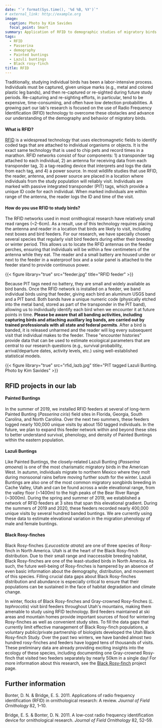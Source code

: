 ```yaml
---
date: "`r format(Sys.time(), '%d %B, %Y')`"
# external_link: http://example.org
image:
  caption: Photo by Kim Savides
  focal_point: Smart
summary: Application of RFID to demographic studies of migratory birds
tags:
  - RFID
  - Passerina
  - demography
  - Painted buntings
  - Lazuli buntings
  - Black rosy-finch
title: RFID
---
```

Traditionally, studying individual birds has been a labor-intensive process. Individuals must be captured, given unique marks (e.g., metal and colored plastic leg bands), and then re-captured or re-sighted during future study periods. Re-capturing and re-sighting efforts, in particular, tend to be expensive, time-consumiing, and often have low detection probabilities. A growing part our lab's research is focused on the use of Radio Frequency Identification (RFID) technology to overcome these obstacles and advance our understanding of the demography and behavior of migratory birds. 

#### What is RFID?

[RFID](https://en.wikipedia.org/wiki/Radio-frequency_identification) is a widespread technology that uses electromagnetic fields to identify coded tags that are attached to individual organisms or objects. It is the exact same technology that is used to chip pets and record times in a marathon. RFID networks consist of four components: 1) a transponder tag attached to each individual, 2) an antenna for receiving data from each transponder tag, 3) a tag-reading device that interprets and logs the data from each tag, and 4) a power source. In most wildlife studies that use RFID, the reader, antenna, and power source are placed in a location where individuals from the study population will reliably visit. Individuals are marked with passive integrated transponder (PIT) tags, which provide a unique ID code for each individual. When marked individuals are within range of the antenna, the reader logs the ID and time of the visit.

#### How do you use RFID to study birds?

The RFID networks used in most ornithogical research have relatively small read ranges (~2-6cm). As a result, use of this technology requires placing the antenna and reader in a location that birds are likely to visit, including nest boxes and bird feeders. For our research, we have specially chosen several species that regularly visit bird feeders during either their breeding or winter period. This allows us to locate the RFID antennas on the feeder perches, ensuring that individuals will be within a few centimeters of the antenna while they eat. The reader and a small battery are housed under or next to the feeder in a waterproof box and a solar panel is attached to the feeder stand to provide continuous power. 

{{< figure library="true" src="feeder.jpg" title="RFID feeder" >}}

Because PIT tags need no battery, they are small and widely available as bird bands. Once the RFID network is installed on a feeder, we band individual birds using that feeder, giving each bird an aluminum USGS band and a PIT band. Both bands have a unique numeric code (physically etched into the metal band, stored as part of the transponder in the PIT band), allowing us to individually identify each bird when we encounter it at future points in time. **Please be aware that all banding activities, including capturing birds and attaching auxillary leg bands, are carried out by trained professionals with all state and federal permits**. After a bird is banded, it is released unharmed and the reader will log every subsequent visit that individual makes to the feeder. These "encounter histories" provide data that can be used to estimate ecological parameters that are central to our research questions (e.g., survival probability, arrival/departure dates, activity levels, etc.) using well-established statistical models. 

{{< figure library="true" src="rfid_lazb.jpg" title="PIT tagged Lazuli Bunting. Photo by Kim Savides" >}}

## RFID projects in our lab

#### Painted Buntings

In the summer of 2019, we installed RFID feeders at several of long-term Painted Bunting (*Passerina ciris*) field sites in Florida, Georgia, South Carolina, and North Carolina. Over the next two summers, these feeders logged nearly 100,000 unique visits by about 150 tagged individuals. In the future, we plan to expand this feeder network within and beyond these sites to better understand survival, phenology, and density of Painted Buntings within the eastern population. 

#### Lazuli Buntings

Like Painted Buntings, the closely-related Lazuli Bunting (*Passerina amoena*) is one of the most charismatic migratory birds in the American West. In autumn, individuals migrate to northern Mexico where they molt during monsoonal rains before moving further south for the winter. Lazuli Buntings are also one of the most common migratory songbirds breeding in Cache Valley, Utah and can be found across a wide elevational range, from the valley floor (~1400m) to the high peaks of the Bear River Range (~3000m). During the spring and summer of 2019, we established a network of RFID feeders at 3 sites that span this elevational gradient. During the summers of 2019 and 2020, these feeders recorded nearly 400,000 unique visits by several hundred banded buntings. We are currently using these data to estimate elevational variation in the migration phenology of male and female buntings. 

#### Black Rosy-finches

Black Rosy-finches (*Leucosticte atrata*) are one of three species of Rosy-finch in North America. Utah is at the heart of the Black Rosy-finch distribution. Due to their small range and inaccessible breeding habitat, Black Rosy-finches are one of the least-studied birds in North America. As such, the future well-being of Rosy-finches is hampered by an absence of even basic information about the demography, distribution, and movement of this species. Filling crucial data gaps about Black Rosy-finches distribution and abundance is especially critical to ensure that their populations can be sustained in the face of habitat degradation and climate change.

In winter, flocks of Black Rosy-finches and Gray-crowned Rosy-finches (*L. tephrocotis*) visit bird feeders throughout Utah's mountains, making them amenable to study using RFID technology. Bird feeders maintained at ski areas and mountain homes provide important sources of food for wintering Rosy-finches as well as convenient study sites. To fill the data gaps that currently limit effective management of Black Rosy-finch populations, a voluntary public/private partnership of biologists developed the Utah Black Rosy-finch Study. Over the past two winters, we have banded almost two hundred rosy-finches and feeders have logged tens of thousands of visits. These preliminary data are already providing exciting insights into the ecology of these species, including documenting one Gray-crowned Rosy-finch that visited two feeders separately by nearly 50km in a single day! For more information about this research, see the [Black Rosy-finch](project/blrf.md) project page. 

## Further information

Bonter, D. N. & Bridge, E. S. 2011. Applications of radio frequency identification (RFID) in ornithological research: A review. *Journal of Field Ornithology* 82, 1–10.

Bridge, E. S. & Bonter, D. N. 2011. A low-cost radio frequency identification device for ornithological research. *Journal of Field Ornithology* 82, 52–59.
